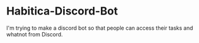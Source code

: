 # Habitica-Discord-Bot
I'm trying to make a discord bot so that people can access their tasks and whatnot from Discord.
